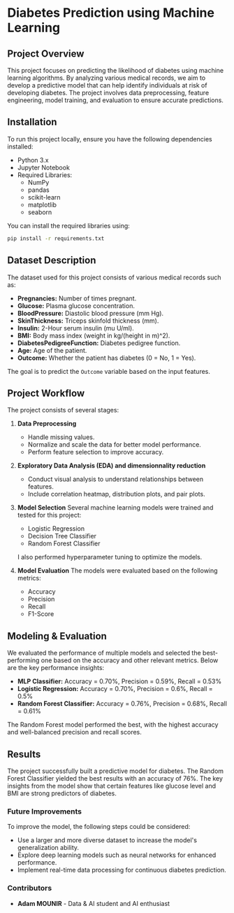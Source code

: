 
# Diabetes Prediction using Machine Learning
## Project Overview
This project focuses on predicting the likelihood of diabetes using machine learning algorithms. By analyzing various medical records, we aim to develop a predictive model that can help identify individuals at risk of developing diabetes. The project involves data preprocessing, feature engineering, model training, and evaluation to ensure accurate predictions.






## Installation
To run this project locally, ensure you have the following dependencies installed:

- Python 3.x
- Jupyter Notebook
- Required Libraries:
  - NumPy
  - pandas
  - scikit-learn
  - matplotlib
  - seaborn


You can install the required libraries using:

```bash
pip install -r requirements.txt
```




## Dataset Description

The dataset used for this project consists of various medical records such as:

* **Pregnancies:** Number of times pregnant.
* **Glucose:** Plasma glucose concentration.
* **BloodPressure:** Diastolic blood pressure (mm Hg).
* **SkinThickness:** Triceps skinfold thickness (mm).
* **Insulin:** 2-Hour serum insulin (mu U/ml).
* **BMI:** Body mass index (weight in kg/(height in m)^2).
* **DiabetesPedigreeFunction:** Diabetes pedigree function.
* **Age:** Age of the patient.
* **Outcome:** Whether the patient has diabetes (0 = No, 1 = Yes).

The goal is to predict the `Outcome` variable based on the input features.




## Project Workflow
The project consists of several stages:

1. **Data Preprocessing**
   - Handle missing values.
   - Normalize and scale the data for better model performance.
   - Perform feature selection to improve accuracy.

2. **Exploratory Data Analysis (EDA) and dimensionnality reduction**
   - Conduct visual analysis to understand relationships between features.
   - Include correlation heatmap, distribution plots, and pair plots.


3. **Model Selection**
   Several machine learning models were trained and tested for this project:
   - Logistic Regression
   - Decision Tree Classifier
   - Random Forest Classifier

   I also performed hyperparameter tuning to optimize the models.

4. **Model Evaluation**
   The models were evaluated based on the following metrics:
   - Accuracy
   - Precision
   - Recall
   - F1-Score






## Modeling & Evaluation
We evaluated the performance of multiple models and selected the best-performing one based on the accuracy and other relevant metrics. Below are the key performance insights:

- **MLP Classifier:** Accuracy = 0.70%, Precision = 0.59%, Recall = 0.53%
- **Logistic Regression:** Accuracy = 0.70%, Precision = 0.6%, Recall = 0.5%
- **Random Forest Classifier:** Accuracy = 0.76%, Precision = 0.68%, Recall = 0.61%

The Random Forest model performed the best, with the highest accuracy and well-balanced precision and recall scores.





## Results
The project successfully built a predictive model for diabetes. The Random Forest Classifier yielded the best results with an accuracy of 76%. The key insights from the model show that certain features like glucose level and BMI are strong predictors of diabetes.




### Future Improvements
To improve the model, the following steps could be considered:
- Use a larger and more diverse dataset to increase the model's generalization ability.
- Explore deep learning models such as neural networks for enhanced performance.
- Implement real-time data processing for continuous diabetes prediction.



### Contributors
- **Adam MOUNIR** - Data & AI student and AI enthusiast
